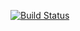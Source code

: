 [![Build Status](https://app.travis-ci.com/MikhailPushkarev25/TelegramBot.svg?branch=main)](https://app.travis-ci.com/MikhailPushkarev25/TelegramBot)

